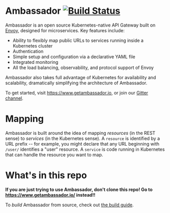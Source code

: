 Ambassador [![Build Status](https://travis-ci.org/datawire/ambassador.png)](https://travis-ci.org/datawire/ambassador)
==========

Ambassador is an open source Kubernetes-native API Gateway built on [Envoy](https://envoyproxy.github.io), designed for microservices. Key features include:

* Ability to flexibly map public URLs to services running inside a Kubernetes cluster
* Authentication
* Simple setup and configuration via a declarative YAML file
* Integrated monitoring
* All the load balancing, observability, and protocol support of Envoy

Ambassador also takes full advantage of Kubernetes for availability and scalability, dramatically simplifying the architecture of Ambassador.

To get started, visit https://www.getambassador.io, or join our [Gitter channel](https://gitter.im/datawire/ambassador).

Mapping
=======

Ambassador is built around the idea of mapping _resources_ (in the REST sense) to _services_ (in the Kubernetes sense). A `resource` is identified by a URL prefix -- for example, you might declare that any URL beginning with `/user/` identifies a "user" resource. A `service` is code running in Kubernetes that can handle the resource you want to map.

What's in this repo
==================

**If you are just trying to use Ambassador, don't clone this repo! Go to https://www.getambassador.io/ instead!!**

To _build_ Ambassador from source, check out [the build guide](BUILDING.md).
